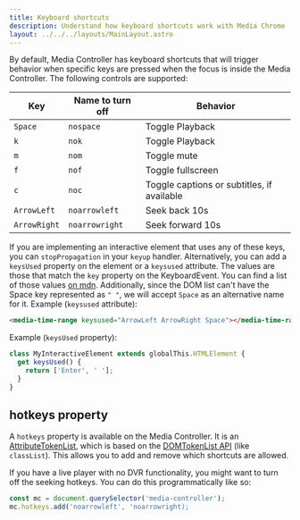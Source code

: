 ```yaml
---
title: Keyboard shortcuts
description: Understand how keyboard shortcuts work with Media Chrome
layout: ../../../layouts/MainLayout.astro
---
```


By default, Media Controller has keyboard shortcuts that will trigger behavior when specific keys are pressed when the focus is inside the Media Controller.
The following controls are supported:

| Key     | Name to turn off | Behavior |
|---------|------------------|----------|
| `Space` | `nospace`        | Toggle Playback |
| `k`     | `nok`            | Toggle Playback |
| `m`     | `nom`            | Toggle mute |
| `f`     | `nof`            | Toggle fullscreen |
| `c`     | `noc`            | Toggle captions or subtitles, if available |
| `ArrowLeft`       | `noarrowleft`    | Seek back 10s |
| `ArrowRight`       | `noarrowright`   | Seek forward 10s |

If you are implementing an interactive element that uses any of these keys, you can `stopPropagation` in your `keyup` handler. Alternatively, you can add a `keysUsed` property on the element or a `keysused` attribute. The values are those that match the `key` property on the KeyboardEvent. You can find a list of those values [on mdn](https://developer.mozilla.org/en-US/docs/Web/API/UI_Events/Keyboard_event_key_values). Additionally, since the DOM list can't have the Space key represented as `" "`, we will accept `Space` as an alternative name for it.
Example (`keysused` attribute):

```html
<media-time-range keysused="ArrowLeft ArrowRight Space"></media-time-range>
```

Example (`keysUsed` property):

```js
class MyInteractiveElement extends globalThis.HTMLElement {
  get keysUsed() {
    return ['Enter', ' '];
  }
}
```

## hotkeys property

A `hotkeys` property is available on the Media Controller. It is an [AttributeTokenList](https://github.com/muxinc/media-chrome/tree/main/src/js/utils/attribute-token-list.js), which is based on the [DOMTokenList API](https://developer.mozilla.org/en-US/docs/Web/API/DOMTokenList) (like `classList`). This allows you to add and remove which shortcuts are allowed.

If you have a live player with no DVR functionality, you might want to turn off the seeking hotkeys. You can do this programmatically like so:

```js
const mc = document.querySelector('media-controller');
mc.hotkeys.add('noarrowleft', 'noarrowright);
```

